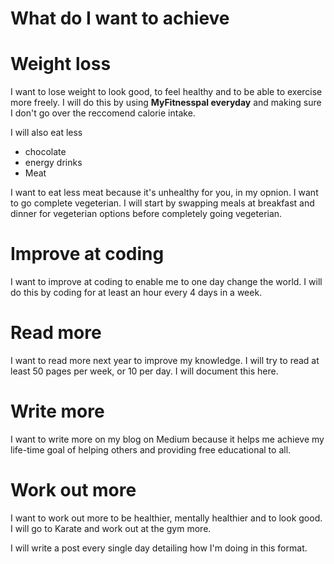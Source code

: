 # What do I want to achieve

# Weight loss
I want to lose weight to look good, to feel healthy and to be able to exercise more freely. I will do this by using **MyFitnesspal everyday** and making sure I don't go over the reccomend calorie intake.

I will also eat less
* chocolate
* energy drinks
* Meat

I want to eat less meat because it's unhealthy for you, in my opnion. I want to go complete vegeterian.
I will start by swapping meals at breakfast and dinner for vegeterian options before completely going vegeterian.

# Improve at coding
I want to improve at coding to enable me to one day change the world. I will do this by coding for at least an hour every 4 days in a week.

# Read more
I want to read more next year to improve my knowledge. I will try to read at least 50 pages per week, or 10 per day. I will document this here.

# Write more
I want to write more on my blog on Medium because it helps me achieve my life-time goal of helping others and providing free educational to all.

# Work out more
I want to work out more to be healthier, mentally healthier and to look good. I will go to Karate and work out at the gym more.

I will write a post every single day detailing how I'm doing in this format.

